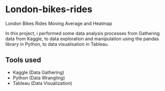 # London-bikes-rides
London Bikes Rides Moving Average and Heatmap

In this project, i performed some data analysis processes from Gathering data from Kaggle, to data exploration and manipulation using the pandas library in Python, to data visualisation in Tableau.

## Tools used
- Kaggle (Data Gathering)
- Python (Data Wrangling)
- Tableau (Data Visualization)
